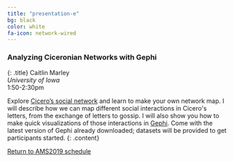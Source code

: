 ```yaml
---
title: "presentation-e"
bg: black
color: white
fa-icon: network-wired
---
```


### Analyzing Ciceronian Networks with Gephi
{: .title}
Caitlin Marley  
*University of Iowa*  
1:50-2:30pm

Explore [Cicero’s social network](https://classicalstudies.org/scs-blog/caitlin-marley/blog-digitally-mapping-ciceros-networks-letters-and-emotions) and learn to make your own network map. I will describe how we can map different social interactions in Cicero's letters, from the exchange of letters to gossip. I will also show you how to make quick visualizations of those interactions in [Gephi](https://gephi.org/). Come with the latest version of Gephi already downloaded; datasets will be provided to get participants started.
{: .content}

<a href="#schedule_">Return to AMS2019 schedule</a>
